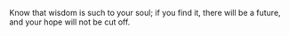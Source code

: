 Know that wisdom is such to your soul; if you find it, there will be a future, and your hope will not be cut off.
